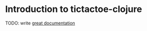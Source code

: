 # Introduction to tictactoe-clojure

TODO: write [great documentation](http://jacobian.org/writing/what-to-write/)
